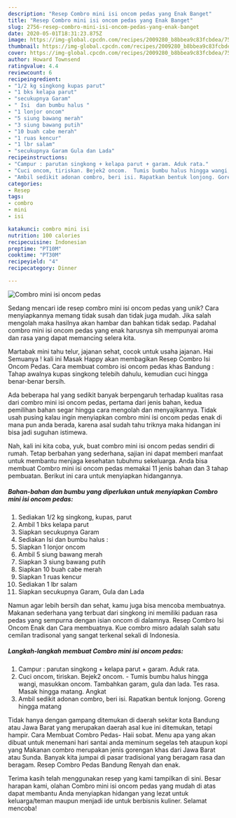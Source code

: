```yaml
---
description: "Resep Combro mini isi oncom pedas yang Enak Banget"
title: "Resep Combro mini isi oncom pedas yang Enak Banget"
slug: 2756-resep-combro-mini-isi-oncom-pedas-yang-enak-banget
date: 2020-05-01T18:31:23.875Z
image: https://img-global.cpcdn.com/recipes/2009280_b8bbea9c83fcbdea/751x532cq70/combro-mini-isi-oncom-pedas-foto-resep-utama.jpg
thumbnail: https://img-global.cpcdn.com/recipes/2009280_b8bbea9c83fcbdea/751x532cq70/combro-mini-isi-oncom-pedas-foto-resep-utama.jpg
cover: https://img-global.cpcdn.com/recipes/2009280_b8bbea9c83fcbdea/751x532cq70/combro-mini-isi-oncom-pedas-foto-resep-utama.jpg
author: Howard Townsend
ratingvalue: 4.4
reviewcount: 6
recipeingredient:
- "1/2 kg singkong kupas parut"
- "1 bks kelapa parut"
- "secukupnya Garam"
- " Isi  dan bumbu halus "
- "1 lonjor oncom"
- "5 siung bawang merah"
- "3 siung bawang putih"
- "10 buah cabe merah"
- "1 ruas kencur"
- "1 lbr salam"
- "secukupnya Garam Gula dan Lada"
recipeinstructions:
- "Campur : parutan singkong + kelapa parut + garam. Aduk rata."
- "Cuci oncom, tiriskan. Bejek2 oncom.  Tumis bumbu halus hingga wangi, masukkan oncom. Tambahkan garam, gula dan lada. Tes rasa. Masak hingga matang. Angkat"
- "Ambil sedikit adonan combro, beri isi. Rapatkan bentuk lonjong. Goreng hingga matang"
categories:
- Resep
tags:
- combro
- mini
- isi

katakunci: combro mini isi 
nutrition: 100 calories
recipecuisine: Indonesian
preptime: "PT10M"
cooktime: "PT30M"
recipeyield: "4"
recipecategory: Dinner

---
```



![Combro mini isi oncom pedas](https://img-global.cpcdn.com/recipes/2009280_b8bbea9c83fcbdea/751x532cq70/combro-mini-isi-oncom-pedas-foto-resep-utama.jpg)

Sedang mencari ide resep combro mini isi oncom pedas yang unik? Cara menyiapkannya memang tidak susah dan tidak juga mudah. Jika salah mengolah maka hasilnya akan hambar dan bahkan tidak sedap. Padahal combro mini isi oncom pedas yang enak harusnya sih mempunyai aroma dan rasa yang dapat memancing selera kita.

Martabak mini tahu telur, jajanan sehat, cocok untuk usaha jajanan. Hai Semuanya ! kali ini Masak Happy akan membagikan Resep Combro Isi Oncom Pedas. Cara membuat combro isi oncom pedas khas Bandung : Tahap awalnya kupas singkong telebih dahulu, kemudian cuci hingga benar-benar bersih.

Ada beberapa hal yang sedikit banyak berpengaruh terhadap kualitas rasa dari combro mini isi oncom pedas, pertama dari jenis bahan, kedua pemilihan bahan segar hingga cara mengolah dan menyajikannya. Tidak usah pusing kalau ingin menyiapkan combro mini isi oncom pedas enak di mana pun anda berada, karena asal sudah tahu triknya maka hidangan ini bisa jadi suguhan istimewa.


Nah, kali ini kita coba, yuk, buat combro mini isi oncom pedas sendiri di rumah. Tetap berbahan yang sederhana, sajian ini dapat memberi manfaat untuk membantu menjaga kesehatan tubuhmu sekeluarga. Anda bisa membuat Combro mini isi oncom pedas memakai 11 jenis bahan dan 3 tahap pembuatan. Berikut ini cara untuk menyiapkan hidangannya.

<!--inarticleads1-->

##### Bahan-bahan dan bumbu yang diperlukan untuk menyiapkan Combro mini isi oncom pedas:

1. Sediakan 1/2 kg singkong, kupas, parut
1. Ambil 1 bks kelapa parut
1. Siapkan secukupnya Garam
1. Sediakan  Isi  dan bumbu halus :
1. Siapkan 1 lonjor oncom
1. Ambil 5 siung bawang merah
1. Siapkan 3 siung bawang putih
1. Siapkan 10 buah cabe merah
1. Siapkan 1 ruas kencur
1. Sediakan 1 lbr salam
1. Siapkan secukupnya Garam, Gula dan Lada


Namun agar lebih bersih dan sehat, kamu juga bisa mencoba membuatnya. Makanan sederhana yang terbuat dari singkong ini memiliki paduan rasa pedas yang sempurna dengan isian oncom di dalamnya. Resep Combro Isi Oncom Enak dan Cara membuatnya. Kue combro misro adalah salah satu cemilan tradisonal yang sangat terkenal sekali di Indonesia. 

<!--inarticleads2-->

##### Langkah-langkah membuat Combro mini isi oncom pedas:

1. Campur : parutan singkong + kelapa parut + garam. Aduk rata.
1. Cuci oncom, tiriskan. Bejek2 oncom.  - Tumis bumbu halus hingga wangi, masukkan oncom. Tambahkan garam, gula dan lada. Tes rasa. Masak hingga matang. Angkat
1. Ambil sedikit adonan combro, beri isi. Rapatkan bentuk lonjong. Goreng hingga matang


Tidak hanya dengan gampang ditemukan di daerah sekitar kota Bandung atau Jawa Barat yang merupakan daerah asal kue ini ditemukan, tetapi hampir. Cara Membuat Combro Pedas- Haii sobat. Menu apa yang akan dibuat untuk menemani hari santai anda meminum segelas teh ataupun kopi yang Makanan combro merupakan jenis gorengan khas dari Jawa Barat atau Sunda. Banyak kita jumpai di pasar tradisional yang beragam rasa dan beragam. Resep Combro Pedas Bandung Renyah dan enak. 

Terima kasih telah menggunakan resep yang kami tampilkan di sini. Besar harapan kami, olahan Combro mini isi oncom pedas yang mudah di atas dapat membantu Anda menyiapkan hidangan yang lezat untuk keluarga/teman maupun menjadi ide untuk berbisnis kuliner. Selamat mencoba!
